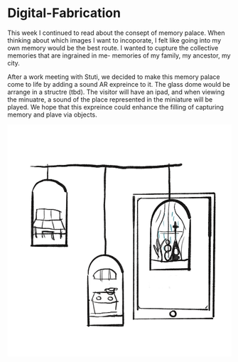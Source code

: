 # Digital-Fabrication

This week I continued to read about the consept of memory palace. When thinking about which images I want to incoporate, I felt like going into my own memory would be the best route. I wanted to cupture the collective memories that are ingrained in me- memories of my family, my ancestor, my city.

After a work meeting with Stuti, we decided to make this memory palace come to life by adding a sound AR expreince to it. The glass dome would be arrange in a structre (tbd). The visitor will have an ipad, and when viewing the minuatre, a sound of the place represented in the miniature will be played. We hope that this expreince could enhance the filling of capturing memory and plave via objects.

![01](drawing-01.png)



